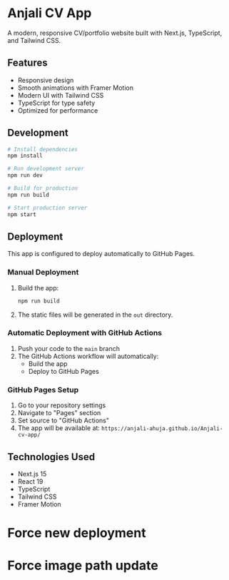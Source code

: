# Anjali CV App

A modern, responsive CV/portfolio website built with Next.js, TypeScript, and Tailwind CSS.

## Features

- Responsive design
- Smooth animations with Framer Motion
- Modern UI with Tailwind CSS
- TypeScript for type safety
- Optimized for performance

## Development

```bash
# Install dependencies
npm install

# Run development server
npm run dev

# Build for production
npm run build

# Start production server
npm start
```

## Deployment

This app is configured to deploy automatically to GitHub Pages.

### Manual Deployment

1. Build the app:
   ```bash
   npm run build
   ```

2. The static files will be generated in the `out` directory.

### Automatic Deployment with GitHub Actions

1. Push your code to the `main` branch
2. The GitHub Actions workflow will automatically:
   - Build the app
   - Deploy to GitHub Pages

### GitHub Pages Setup

1. Go to your repository settings
2. Navigate to "Pages" section
3. Set source to "GitHub Actions"
4. The app will be available at: `https://anjali-ahuja.github.io/Anjali-cv-app/`

## Technologies Used

- Next.js 15
- React 19
- TypeScript
- Tailwind CSS
- Framer Motion
# Force new deployment
# Force image path update
